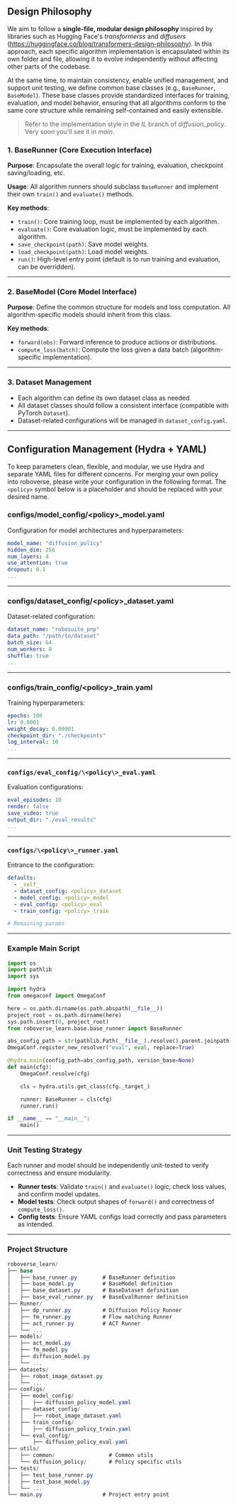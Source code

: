 ## Design Philosophy

We aim to follow a **single-file, modular design philosophy** inspired by libraries such as Hugging Face's *transformerss* and *diffusers* (https://huggingface.co/blog/transformers-design-philosophy). In this approach, each specific algorithm implementation is encapsulated within its own folder and file, allowing it to evolve independently without affecting other parts of the codebase.

At the same time, to maintain consistency, enable unified management, and support unit testing, we define common base classes (e.g., `BaseRunner`, `BaseModel`). These base classes provide standardized interfaces for training, evaluation, and model behavior, ensuring that all algorithms conform to the same core structure while remaining self-contained and easily extensible.

> Refer to the implementation style in the *IL* branch of *diffusion_policy*. Very soon you'll see it in *main*.

### 1. BaseRunner (Core Execution Interface)

**Purpose**: Encapsulate the overall logic for training, evaluation, checkpoint saving/loading, etc.

**Usage**: All algorithm runners should subclass `BaseRunner` and implement their own `train()` and `evaluate()` methods.

**Key methods**:

- `train()`: Core training loop, must be implemented by each algorithm.
- `evaluate()`: Core evaluation logic, must be implemented by each algorithm.
- `save_checkpoint(path)`: Save model weights.
- `load_checkpoint(path)`: Load model weights.
- `run()`: High-level entry point (default is to run training and evaluation, can be overridden).

---

### 2. BaseModel (Core Model Interface)

**Purpose**: Define the common structure for models and loss computation. All algorithm-specific models should inherit from this class.

**Key methods**:

- `forward(obs)`: Forward inference to produce actions or distributions.
- `compute_loss(batch)`: Compute the loss given a data batch (algorithm-specific implementation).

---

### 3. Dataset Management

- Each algorithm can define its own dataset class as needed.
- All dataset classes should follow a consistent interface (compatible with PyTorch `Dataset`).
- Dataset-related configurations will be managed in `dataset_config.yaml`.

---

## Configuration Management (Hydra + YAML)

To keep parameters clean, flexible, and modular, we use Hydra and separate YAML files for different concerns. For merging your own policy into roboverse, please write your configuration in the following format. The `<policy>` symbol below is a placeholder and should be replaced with your desired name.

### configs/model_config/\<policy\>_model.yaml

Configuration for model architectures and hyperparameters:

```yaml
model_name: "diffusion_policy"
hidden_dim: 256
num_layers: 4
use_attention: true
dropout: 0.1
...
```
---
### configs/dataset_config/\<policy\>_dataset.yaml

Dataset-related configuration:

```yaml
dataset_name: "robosuite_pnp"
data_path: "/path/to/dataset"
batch_size: 64
num_workers: 8
shuffle: true
...
```

---

### configs/train_config/\<policy\>_train.yaml

Training hyperparameters:

```yaml
epochs: 100
lr: 0.0001
weight_decay: 0.00001
checkpoint_dir: "./checkpoints"
log_interval: 10
...
```

---

### `configs/eval_config/\<policy\>_eval.yaml`

Evaluation configurations:

```yaml
eval_episodes: 10
render: false
save_video: true
output_dir: "./eval_results"
...
```

---

### `configs/\<policy\>_runner.yaml`

Entrance to the configuration:

```yaml
defaults:
  - _self_
  - dataset_config: <policy>_dataset
  - model_config: <policy>_model
  - eval_config: <policy>_eval
  - train_config: <policy>_train

# Remaining params
```

---

### Example Main Script

```python
import os
import pathlib
import sys

import hydra
from omegaconf import OmegaConf

here = os.path.dirname(os.path.abspath(__file__))
project_root = os.path.dirname(here)
sys.path.insert(0, project_root)
from roboverse_learn.base.base_runner import BaseRunner

abs_config_path = str(pathlib.Path(__file__).resolve().parent.joinpath("configs").absolute())
OmegaConf.register_new_resolver("eval", eval, replace=True)

@hydra.main(config_path=abs_config_path, version_base=None)
def main(cfg):
    OmegaConf.resolve(cfg)

    cls = hydra.utils.get_class(cfg._target_)

    runner: BaseRunner = cls(cfg)
    runner.run()

if __name__ == "__main__":
    main()
```

---

### Unit Testing Strategy

Each runner and model should be independently unit-tested to verify correctness and ensure modularity.

- **Runner tests**: Validate `train()` and `evaluate()` logic, check loss values, and confirm model updates.
- **Model tests**: Check output shapes of `forward()` and correctness of `compute_loss()`.
- **Config tests**: Ensure YAML configs load correctly and pass parameters as intended.

---

### Project Structure

```csharp
roboverse_learn/
├── base
│   ├── base_runner.py        # BaseRunner definition
│   ├── base_model.py         # BaseModel definition
│   ├── base_dataset.py       # BaseDataset definition
│   ├── base_eval_runner.py   # BaseEvalRunner definition
├── Runner/
│   ├── dp_runner.py          # Diffusion Policy Runner
│   ├── fm_runner.py          # Flow matching Runner
│   ├── act_runner.py         # ACT Runner
│   └── ...
├── models/
│   ├── act_model.py
│   ├── fm_model.py
│   ├── diffusion_model.py
│   └── ...
├── datasets/
│   ├── robot_image_dataset.py
│   └── ...
├── configs/
│   ├── model_config/
│   │   ├── diffusion_policy_model.yaml
│   ├── dataset_config/
│   │   ├── robot_image_dataset.yaml
│   ├── train_config/
│   │   ├── diffusion_policy_train.yaml
│   └── eval_config/
│       ├── diffusion_policy_eval.yaml
├── utils/
│   ├── common/                 # Common utils
│   └── diffusion_policy/       # Policy specific utils
├── tests/
│   ├── test_base_runner.py
│   ├── test_base_model.py
│   └── ...
└── main.py                   # Project entry point
```